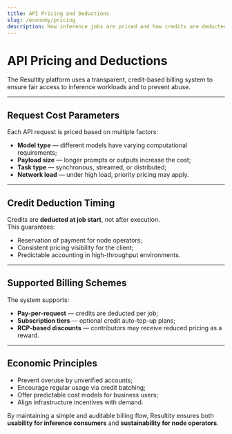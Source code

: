 ```yaml
---
title: API Pricing and Deductions
slug: /economy/pricing
description: How inference jobs are priced and how credits are deducted in Resultity.
---
```


# API Pricing and Deductions

The Resultity platform uses a transparent, credit-based billing system to ensure fair access to inference workloads and to prevent abuse.

---

## Request Cost Parameters

Each API request is priced based on multiple factors:

- **Model type** — different models have varying computational requirements;
- **Payload size** — longer prompts or outputs increase the cost;
- **Task type** — synchronous, streamed, or distributed;
- **Network load** — under high load, priority pricing may apply.

---

## Credit Deduction Timing

Credits are **deducted at job start**, not after execution.  
This guarantees:

- Reservation of payment for node operators;
- Consistent pricing visibility for the client;
- Predictable accounting in high-throughput environments.

---

## Supported Billing Schemes

The system supports:

- **Pay-per-request** — credits are deducted per job;
- **Subscription tiers** — optional credit auto-top-up plans;
- **RCP-based discounts** — contributors may receive reduced pricing as a reward.

---

## Economic Principles

- Prevent overuse by unverified accounts;
- Encourage regular usage via credit batching;
- Offer predictable cost models for business users;
- Align infrastructure incentives with demand.

By maintaining a simple and auditable billing flow, Resultity ensures both **usability for inference consumers** and **sustainability for node operators**.
